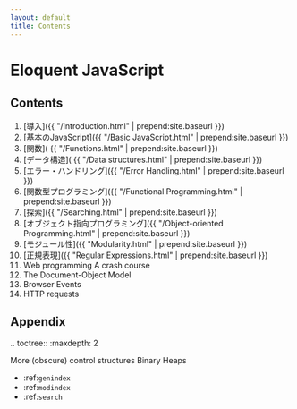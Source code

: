 ```yaml
---
layout: default
title: Contents
---
```

Eloquent JavaScript
===================

Contents
--------

   1. [導入]({{ "/Introduction.html" | prepend:site.baseurl }})
   2. [基本のJavaScript]({{ "/Basic JavaScript.html" | prepend:site.baseurl }})
   3. [関数]( {{ "/Functions.html" | prepend:site.baseurl }})
   4. [データ構造]( {{ "/Data structures.html" | prepend:site.baseurl }})
   5. [エラー・ハンドリング]({{ "/Error Handling.html" | prepend:site.baseurl }})
   6. [関数型プログラミング]({{ "/Functional Programming.html" | prepend:site.baseurl }})
   7. [探索]({{ "/Searching.html" | prepend:site.baseurl }})
   8. [オブジェクト指向プログラミング]({{ "/Object-oriented Programming.html" | prepend:site.baseurl }})
   9. [モジュール性]({{ "Modularity.html" | prepend:site.baseurl }})
   10. [正規表現]({{ "Regular Expressions.html" | prepend:site.baseurl }})
   11. Web programming A crash course
   12. The Document-Object Model
   13. Browser Events
   14. HTTP requests

Appendix
--------

.. toctree::
   :maxdepth: 2

   More (obscure) control structures
   Binary Heaps



* :ref:`genindex`
* :ref:`modindex`
* :ref:`search`

